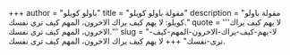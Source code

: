 +++
author = "باولو كويلو"
title = "مقولة باولو كويلو"
description = "مقولة باولو كويلو: لا يهم كيف يراك الاخرون، المهم كيف ترى نفسك."
quote = '''لا يهم كيف يراك الاخرون، المهم كيف ترى نفسك.'''
slug = "لا-يهم-كيف-يراك-الاخرون-المهم-كيف-ترى-نفسك"
+++
لا يهم كيف يراك الاخرون، المهم كيف ترى نفسك.
